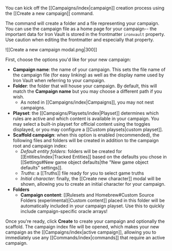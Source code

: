 You can kick off the [[Campaigns/index|campaign]] creation process using the [[Create a new campaign]] command.

The command will create a folder and a file representing your campaign. You can use the campaign file as a home page for your campaign-- the important data for Iron Vault is stored in the frontmatter `ironvault` property. Use caution when editing the frontmatter and especially that property.

![[Create a new campaign modal.png|300]]

First, choose the options you'd like for your new campaign:

* **Campaign name**: the name of your campaign. This sets the file name of the campaign file (for easy linking) as well as the display name used by Iron Vault when referring to your campaign.
* **Folder**: the folder that will house your campaign. By default, this will match the **Campaign name** but you may choose a different path if you wish.
	* As noted in [[Campaigns/index|Campaigns]], you may not nest campaigns.
* **Playset**: the [[Campaigns/Playsets/index|Playset]] determines which rules are active and which content is available in your campaign. You may select a built-in playset for official content using the toggles displayed, or you may configure a [[Custom playsets|custom playset]].
* **Scaffold campaign**: when this option is enabled (recommended), the following files and folders will be created in addition to the campaign root and campaign index:
	* *Default entity folders*: folders will be created for [[Entities/index|Tracked Entities]] based on the defaults you chose in [[Settings#New game object defaults|the "New game object defaults" settings]].
	* *Truths*: a [[Truths]] file ready for you to select game truths
	* *Initial character*: finally, the [[Create new character]] modal will be shown, allowing you to create an initial character for your campaign.
* **Folders**
	* **Campaign content**: [[Rulesets and Homebrew#Custom Source Folders (experimental)|Custom content]] placed in this folder will be automatically included in your campaign playset. Use this to quickly include campaign-specific oracle arrays!

Once you're ready, click **Create** to create your campaign and optionally the scaffold. The campaign index file will be opened, which makes your new campaign as the [[Campaigns/index|active campaign]], allowing you to immediately use any [[Commands/index|commands]] that require an active campaign.